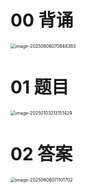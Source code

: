 # 00 背诵

<img src="https://cvp.oss-cn-shanghai.aliyuncs.com/202506060708614.png" alt="image-20250606070848383" style="zoom:50%;" />



# 01 题目

<img src="https://cvp.oss-cn-shanghai.aliyuncs.com/202501032131591.png" alt="image-20250103213151429" style="zoom:50%;" />



# 02 答案

<img src="https://cvp.oss-cn-shanghai.aliyuncs.com/202506060711397.png" alt="image-20250606071101702" style="zoom:50%;" />











